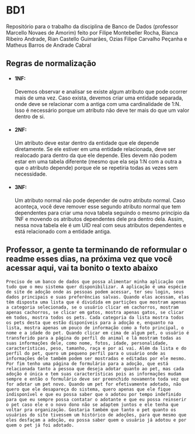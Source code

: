 # BD1
Repositório para o trabalho da disciplina de Banco de Dados (professor Marcello Novaes de Amorim) feito por Filipe Montebeller Rocha, Bianca Ribeiro Andrade, Rian Castello Guimarães, Ozias Filipe Carvalho Peçanha e Matheus Barros de Andrade Cabral

## Regras de normalização
* #### 1NF:
    Devemos observar e analisar se existe algum atributo que pode ocorrer mais de uma vez. Caso exista, devemos criar uma entidade separada, onde deve se relacionar com a antiga com uma cardinalidade de 1:N. Isso é necessário porque um atributo não deve ter mais do que um valor dentro de si.
    
* #### 2NF:
    Um atributo deve estar dentro da entidade que ele depende diretamente. Se ele estiver em uma entidade relacionada, deve ser realocado para dentro da que ele depende. Eles devem não podem estar em uma tabela diferente (mesmo que ela seja 1:N com a outra a que o atributo depende) porque ele se repetiria todas as vezes sem necessidade.
    
* #### 3NF:
    Um atributo normal não pode depender de outro atributo normal. Caso aconteça, você deve remover esse segundo atributo normal que tem dependentes para criar uma nova tabela seguindo o mesmo princípio da 1NF e movendo os atributos dependentes dele pra dentro dela. Assim, nessa nova tabela ele é um UID real com seus atributos dependentes e está relacionado com a entidade antiga.



## Professor, a gente ta terminando de reformular o readme esses dias, na próxima vez que você acessar aqui, vai ta bonito o texto abaixo

```
Preciso de um banco de dados que possa alimentar minha aplicação com tudo que o meu sistema quer disponibilizar. A aplicação é uma espécie de site de adoção onde as pessoas podem acessar, ter seu login, seus dados principais e suas preferências salvas. Quando elas acessam, elas têm disposta uma lista que é dividida em partições que mostram apenas a categoria selecionada, se o usuário clicar em cachorros, mostram apenas cachorros, se clicar em gatos, mostra apenas gatos, se clicar em todos, mostra todos os pets. Cada categoria da lista mostra todos os pets desta que estão disponíveis para a adoção e, enquanto na lista, mostra apenas um pouco de informação como a foto principal, o nome e a idade do pet. Quando clicar em cima de algum pet, o usuário é transferido para a página do perfil do animal e lá mostram todas as suas informações dele, como nome, fotos, idade, personalidade, características, peso, tamanho, raça e por aí vai. Além da lista e do perfil do pet, quero um pequeno perfil para o usuário onde as informações dele também podem ser mostradas e editadas por ele mesmo. Por fim tenho uma página de formulário para a adoção, que está relacionada tanto a pessoa que deseja adotar quanto ao pet, mas cada adoção é única e tem suas características pois as informações mudam sempre e então o formulário deve ser preenchido novamente toda vez que for adotar um pet novo. Quando um pet for efetivamente adotado, não quero que ele desapareça do sistema, quero apenas que ele fique indisponível e que eu possa saber que o adotou por tempo indefinido para que eu sempre possa contatar o adotante e que eu possa reinserir o pet caso ele e o novo dono não se adaptem juntos e ele tenha que voltar pra organização. Gostaria também que tanto o pet quanto os usuários do site tivessem um histórico de adoções, para que mesmo que eles desfaçam a adoção, eu possa saber quem o usuário já adotou e por quem o pet já foi adotado.
```

